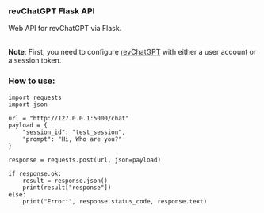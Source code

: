 ### revChatGPT Flask API
Web API for revChatGPT via Flask.
<br><br>

__Note__: First, you need to configure [revChatGPT](https://github.com/acheong08/ChatGPT) with either a user account or a session token.


### How to use:
```
import requests
import json

url = "http://127.0.0.1:5000/chat"
payload = {
    "session_id": "test_session",
    "prompt": "Hi, Who are you?"
}

response = requests.post(url, json=payload)

if response.ok:
    result = response.json()
    print(result["response"])
else:
    print("Error:", response.status_code, response.text)
```
